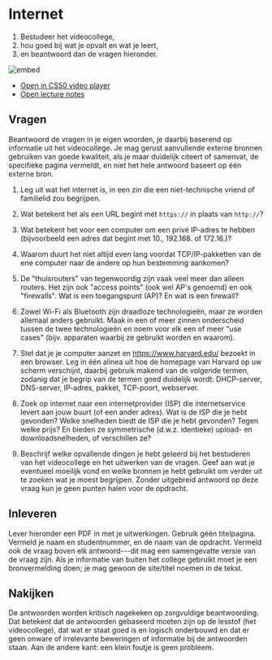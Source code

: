 # Internet

1. Bestudeer het videocollege,
2. hou goed bij wat je opvalt en wat je leert,
3. en beantwoord dan de vragen hieronder.

![embed](https://www.youtube.com/embed/n_KghQP86Sw)

- [Open in CS50 video player](https://video.cs50.io/n_KghQP86Sw?screen=CBDtYHnW3gI)
- [Open lecture notes](https://cs50.harvard.edu/ap/2021/curriculum/technology/notes/internet/)

## Vragen

Beantwoord de vragen in je eigen woorden, je daarbij baserend op informatie uit het videocollege. Je mag gerust aanvullende externe bronnen gebruiken van goede kwaliteit, als je maar duidelijk citeert of samenvat, de specifieke pagina vermeldt, en niet het hele antwoord baseert op één externe bron.

1. Leg uit wat het internet is, in een zin die een niet-technische vriend of familielid zou begrijpen.

2. Wat betekent het als een URL begint met `https://` in plaats van `http://`?

3. Wat betekent het voor een computer om een ​​privé IP-adres te hebben (bijvoorbeeld een adres dat begint met 10., 192.168. of 172.16.)?

4. Waarom duurt het niet altijd even lang voordat TCP/IP-pakketten van de ene computer naar de andere op hun bestemming aankomen?

5. De "thuisrouters" van tegenwoordig zijn vaak veel meer dan alleen routers. Het zijn ook "access points" (ook wel AP's genoemd) en ook "firewalls". Wat is een toegangspunt (AP)? En wat is een firewall?

6. Zowel Wi-Fi als Bluetooth zijn draadloze technologieën, maar ze worden allemaal anders gebruikt. Maak in een of meer zinnen onderscheid tussen de twee technologieën en noem voor elk een of meer "use cases" (bijv. apparaten waarbij ze gebruikt worden en waarom).

7. Stel dat je je computer aanzet en <https://www.harvard.edu/> bezoekt in een browser. Leg in één alinea uit hoe de homepage van Harvard op uw scherm verschijnt, daarbij gebruik makend van de volgende termen, zodanig dat je begrip van de termen goed duidelijk wordt: DHCP-server, DNS-server, IP-adres, pakket, TCP-poort, webserver.

8. Zoek op internet naar een internetprovider (ISP) die internetservice levert aan jouw buurt (of een ander adres). Wat is de ISP die je hebt gevonden? Welke snelheden biedt de ISP die je hebt gevonden? Tegen welke prijs? En bieden ze symmetrische (d.w.z. identieke) upload- en downloadsnelheden, of verschillen ze?

9. Beschrijf welke opvallende dingen je hebt geleerd bij het bestuderen van het videocollege en het uitwerken van de vragen. Geef aan wat je eventueel moeilijk vond en welke bronnen je hebt gebruikt om verder uit te zoeken wat je moest begrijpen. Zonder uitgebreid antwoord op deze vraag kun je geen punten halen voor de opdracht.

## Inleveren

Lever hieronder een PDF in met je uitwerkingen. Gebruik géén titelpagina. Vermeld je naam en studentnummer, en de naam van de opdracht. Vermeld ook de vraag boven elk antwoord---dit mag een samengevatte versie van de vraag zijn. Als je informatie van buiten het college gebruikt moet je een bronvermelding doen; je mag gewoon de site/titel noemen in de tekst.

## Nakijken

De antwoorden worden kritisch nagekeken op zorgvuldige beantwoording. Dat betekent dat de antwoorden gebaseerd moeten zijn op de lesstof (het videocollege), dat wat er staat goed is en logisch onderbouwd en dat er geen onware of irrelevante beweringen of informatie bij de antwoorden staan. Aan de andere kant: een klein foutje is geen probleem.
